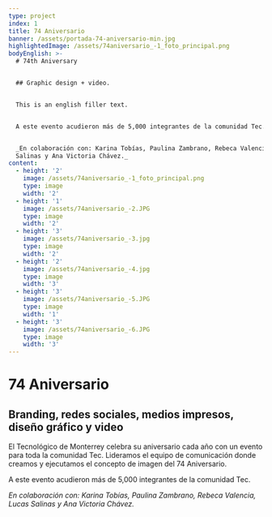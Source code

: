 ```yaml
---
type: project
index: 1
title: 74 Aniversario
banner: /assets/portada-74-aniversario-min.jpg
highlightedImage: /assets/74aniversario_-1_foto_principal.png
bodyEnglish: >-
  # 74th Aniversary


  ## Graphic design + video.


  This is an english filler text.


  A este evento acudieron más de 5,000 integrantes de la comunidad Tec.


  _En colaboración con: Karina Tobías, Paulina Zambrano, Rebeca Valencia, Lucas
  Salinas y Ana Victoria Chávez._
content:
  - height: '2'
    image: /assets/74aniversario_-1_foto_principal.png
    type: image
    width: '2'
  - height: '1'
    image: /assets/74aniversario_-2.JPG
    type: image
    width: '2'
  - height: '3'
    image: /assets/74aniversario_-3.jpg
    type: image
    width: '2'
  - height: '2'
    image: /assets/74aniversario_-4.jpg
    type: image
    width: '3'
  - height: '3'
    image: /assets/74aniversario_-5.JPG
    type: image
    width: '1'
  - height: '3'
    image: /assets/74aniversario_-6.JPG
    type: image
    width: '3'
---
```

# 74 Aniversario

## Branding, redes sociales, medios impresos, diseño gráfico y video

El Tecnológico de Monterrey celebra su aniversario cada año con un evento para toda la comunidad Tec. Lideramos el equipo de comunicación donde creamos y ejecutamos el concepto de imagen del 74 Aniversario.

A este evento acudieron más de 5,000 integrantes de la comunidad Tec.

_En colaboración con: Karina Tobías, Paulina Zambrano, Rebeca Valencia, Lucas Salinas y Ana Victoria Chávez._
